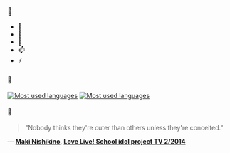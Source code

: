 ### 👋

- 🔭
- 🌱
- 💬
- 📫
- ⚡

#### 🧏

[![Most used languages](https://github-readme-stats-aynah.vercel.app/api/top-langs/?username=aynh&theme=solarized-dark&langs_count=6&layout=compact&hide_title=true)](https://github.com/anuraghazra/github-readme-stats#gh-dark-mode-only)
[![Most used languages](https://github-readme-stats-aynah.vercel.app/api/top-langs/?username=aynh&theme=solarized-light&langs_count=6&layout=compact&hide_title=true)](https://github.com/anuraghazra/github-readme-stats#gh-light-mode-only)

#### 💬

> "Nobody thinks they're cuter than others unless they're conceited."

&mdash; [**Maki Nishikino**](https://myanimelist.net/character.php?q=Maki%20Nishikino&cat=character), [**Love Live! School idol project TV 2/2014**](https://myanimelist.net/search/all?q=Love%20Live!%20School%20idol%20project%20TV%202%2F2014&cat=all)
